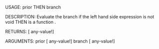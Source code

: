 USAGE:
     prior THEN branch

DESCRIPTION:
     Evaluate the branch if the left hand side expression is not void
     THEN is a function .

RETURNS: [<opt> any-value!]

ARGUMENTS:
    prior [<opt> any-value!]
    branch [<opt> any-value!]
